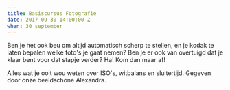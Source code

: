 ```yaml
---
title: Basiscursus Fotografie
date: 2017-09-30 14:00:00 Z
when: 30 september
---
```


Ben je het ook beu om altijd automatisch scherp te stellen, en je kodak te laten bepalen welke foto's je gaat nemen? Ben je er ook van overtuigd dat je klaar bent voor dat stapje verder?
Ha! Kom dan maar af!

Alles wat je ooit wou weten over ISO's, witbalans en sluitertijd. 
Gegeven door onze beeldschone Alexandra.




